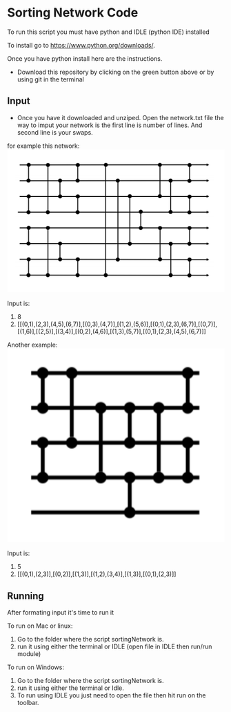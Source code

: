 # Sorting Network Code

To run this script you must have python and IDLE (python IDE) installed

To install go to <https://www.python.org/downloads/>.

Once you have python install here are the instructions.

* Download this repository by clicking on the green button above or by using git in the terminal

## Input
* Once you have it downloaded and unziped. Open the network.txt file
the way to imput your network is the first line is number of lines. And second line is your swaps.

for example this network:
![alt text](https://github.com/abasnfarah/sortingNetwork/blob/master/img/SortingNetwork1.png "file 1")

Input is:
1. 8
2. [[(0,1),(2,3),(4,5),(6,7)],[(0,3),(4,7)],[(1,2),(5,6)],[(0,1),(2,3),(6,7)],[(0,7)],[(1,6)],[(2,5)],[(3,4)],[(0,2),(4,6)],[(1,3),(5,7)],[(0,1),(2,3),(4,5),(6,7)]]

Another example:
![alt text](https://github.com/abasnfarah/sortingNetwork/blob/master/img/SortingNetwork2.png "file 2")

Input is:
1. 5
2. [[(0,1),(2,3)],[(0,2)],[(1,3)],[(1,2),(3,4)],[(1,3)],[(0,1),(2,3)]]

## Running
After formating input it's time to run it

To run on Mac or linux:

1. Go to the folder where the script sortingNetwork is.
2. run it using either the terminal or IDLE (open file in IDLE then run/run module)

To run on Windows:

1. Go to the folder where the script sortingNetwork is.
2. run it using either the terminal or Idle.
3. To run using IDLE you just need to open the file then hit run on the toolbar.

